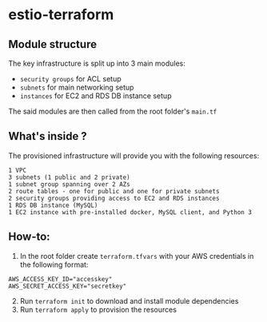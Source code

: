 # estio-terraform
## Module structure
The key infrastructure is split up into 3 main modules:
* `security groups` for ACL setup
* `subnets` for main networking setup
* `instances` for EC2 and RDS DB instance setup

The said modules are then called from the root folder's `main.tf`

## What's inside ?
The provisioned infrastructure will provide you with the following resources:
```
1 VPC
3 subnets (1 public and 2 private)
1 subnet group spanning over 2 AZs
2 route tables - one for public and one for private subnets
2 security groups providing access to EC2 and RDS instances
1 RDS DB instance (MySQL)
1 EC2 instance with pre-installed docker, MySQL client, and Python 3
```

## How-to:
1) In the root folder create `terraform.tfvars` with your AWS credentials in the following format:
```
AWS_ACCESS_KEY_ID="accesskey"
AWS_SECRET_ACCESS_KEY="secretkey"
```
2) Run `terraform init` to download and install module dependencies 
3) Run `terraform apply` to provision the resources